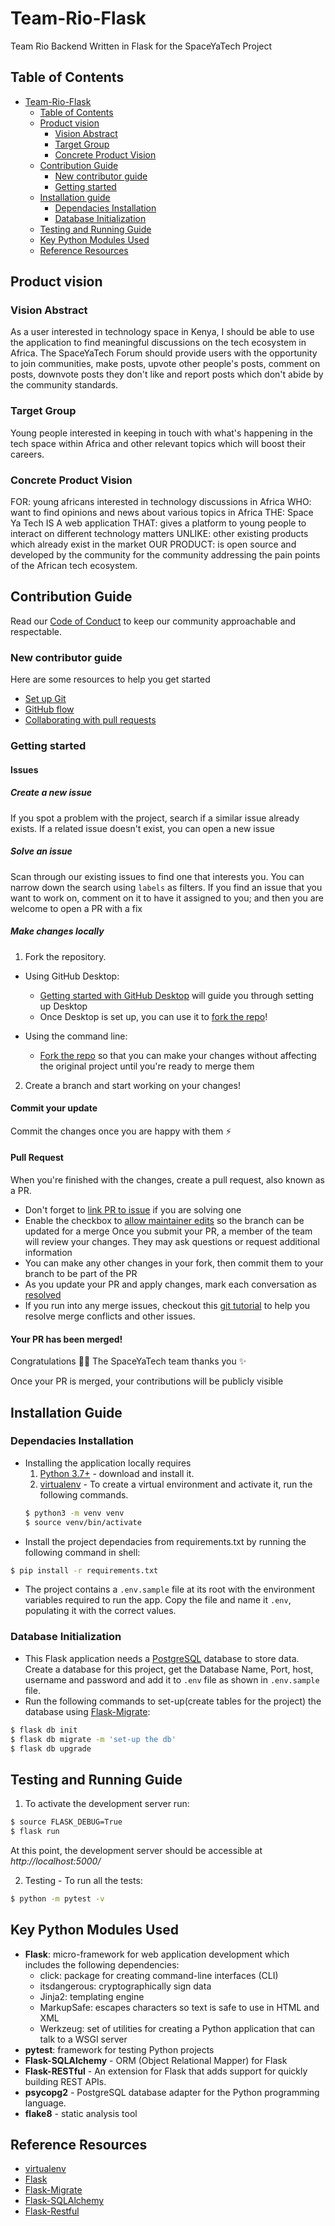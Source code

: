 # Team-Rio-Flask
Team Rio Backend Written in Flask for the SpaceYaTech Project


## Table of Contents
- [Team-Rio-Flask](#team-rio-flask)
  - [Table of Contents](#table-of-contents)
  - [Product vision](#product-vision)
    - [Vision Abstract](#vision-abstract)
    - [Target Group](#target-group)
    - [Concrete Product Vision](#concrete-product-vision)
  - [Contribution Guide](#contribution-guide)
    - [New contributor guide](#new-contributor-guide)
    - [Getting started](#getting-started)
  - [Installation guide](#installation-guide)
    - [Dependacies Installation](#dependacies-installation)
    - [Database Initialization](#database-initialization)
  - [Testing and Running Guide](#testing-and-running-guide)
  - [Key Python Modules Used](#key-python-modules-used)
  - [Reference Resources](#reference-resources)

## Product vision

### Vision Abstract
As a user interested in technology space in Kenya, I should be able to use the application to find meaningful discussions on the tech ecosystem in Africa. The SpaceYaTech Forum should provide users with the opportunity to join communities, make posts, upvote other people's posts, comment on posts, downvote posts they don't like and report posts which don't abide by the community standards.

### Target Group
Young people interested in keeping in touch with what's happening in the tech space within Africa and other relevant topics which will boost their careers.

### Concrete Product Vision
FOR: young africans interested in technology discussions in Africa WHO: want to find opinions and news about various topics in Africa THE: Space Ya Tech IS A web application THAT: gives a platform to young people to interact on different technology matters UNLIKE: other existing products which already exist in the market OUR PRODUCT: is open source and developed by the community for the community addressing the pain points of the African tech ecosystem.


## Contribution Guide
Read our [Code of Conduct](https://github.com/SpaceyaTech/.github/blob/05d65ab42226f6479ab59a2209a9d128734ecbe6/CODE_OF_CONDUCT.md) to keep our community approachable and respectable.

### New contributor guide
Here are some resources to help you get started
- [Set up Git](https://docs.github.com/en/get-started/quickstart/set-up-git)
- [GitHub flow](https://docs.github.com/en/get-started/quickstart/github-flow)
- [Collaborating with pull requests](https://docs.github.com/en/github/collaborating-with-pull-requests)

### Getting started

#### Issues

##### Create a new issue

If you spot a problem with the project, search if a similar issue already exists. 
If a related issue doesn't exist, you can open a new issue 

##### Solve an issue

Scan through our existing issues to find one that interests you. 
You can narrow down the search using `labels` as filters. 
If you find an issue that you want to work on, comment on it to have it assigned to you;
and then you are welcome to open a PR with a fix

##### Make changes locally
1. Fork the repository.
- Using GitHub Desktop:
  - [Getting started with GitHub Desktop](https://docs.github.com/en/desktop/installing-and-configuring-github-desktop/getting-started-with-github-desktop) will guide you through setting up Desktop
  - Once Desktop is set up, you can use it to [fork the repo](https://docs.github.com/en/desktop/contributing-and-collaborating-using-github-desktop/cloning-and-forking-repositories-from-github-desktop)!

- Using the command line:
  - [Fork the repo](https://docs.github.com/en/github/getting-started-with-github/fork-a-repo#fork-an-example-repository) so that you can make your changes without affecting the original project until you're ready to merge them

2. Create a branch and start working on your changes!

#### Commit your update

Commit the changes once you are happy with them :zap:

#### Pull Request

When you're finished with the changes, create a pull request, also known as a PR.
- Don't forget to [link PR to issue](https://docs.github.com/en/issues/tracking-your-work-with-issues/linking-a-pull-request-to-an-issue) if you are solving one
- Enable the checkbox to [allow maintainer edits](https://docs.github.com/en/github/collaborating-with-issues-and-pull-requests/allowing-changes-to-a-pull-request-branch-created-from-a-fork) so the branch can be updated for a merge
Once you submit your PR, a member of the team will review your changes. They may ask questions or request additional information
- You can make any other changes in your fork, then commit them to your branch to be part of the PR
- As you update your PR and apply changes, mark each conversation as [resolved](https://docs.github.com/en/github/collaborating-with-issues-and-pull-requests/commenting-on-a-pull-request#resolving-conversations)
- If you run into any merge issues, checkout this [git tutorial](https://github.com/skills/resolve-merge-conflicts) to help you resolve merge conflicts and other issues.

#### Your PR has been merged!

Congratulations :tada::tada: The SpaceYaTech team thanks you :sparkles:

Once your PR is merged, your contributions will be publicly visible

## Installation Guide

### Dependacies Installation

- Installing the application locally requires 
	1. [Python 3.7+](https://www.python.org/downloads/release/python-393/) - download and install it.
	2. [virtualenv](https://docs.python-guide.org/dev/virtualenvs/) - To create a virtual environment and activate it, run the following commands. 
	```bash
	$ python3 -m venv venv
	$ source venv/bin/activate
	```
- Install the project dependacies from requirements.txt by running the following command in shell: 
```bash
$ pip install -r requirements.txt 
```
- The project contains a `.env.sample` file at its root with the environment variables required to run the app. Copy the file and name it `.env`, populating it with the correct values.

### Database Initialization

- This Flask application needs a [PostgreSQL](https://www.postgresql.org/docs/current/tutorial-start.html) database to store data. Create a database for this project, get the Database Name, Port, host, username and password and add it to `.env` file as shown in `.env.sample` file.  
- Run the following commands to set-up(create tables for the project) the database using [Flask-Migrate](https://flask-migrate.readthedocs.io/en/latest/index.html): 
```bash
$ flask db init
$ flask db migrate -m 'set-up the db'
$ flask db upgrade
```
## Testing and Running Guide
1. To activate the development server run:
```bash
$ source FLASK_DEBUG=True
$ flask run
```
At this point, the development server should be accessible at _http://localhost:5000/_

2. Testing - To run all the tests:

```bash
$ python -m pytest -v
```

## Key Python Modules Used

* **Flask**: micro-framework for web application development which includes the following dependencies:
  * click: package for creating command-line interfaces (CLI)
  * itsdangerous: cryptographically sign data 
  * Jinja2: templating engine
  * MarkupSafe: escapes characters so text is safe to use in HTML and XML
  * Werkzeug: set of utilities for creating a Python application that can talk to a WSGI server
* **pytest**: framework for testing Python projects
* **Flask-SQLAlchemy** - ORM (Object Relational Mapper) for Flask
* **Flask-RESTful** - An extension for Flask that adds support for quickly building REST APIs.
* **psycopg2** - PostgreSQL database adapter for the Python programming language.
* **flake8** - static analysis tool

## Reference Resources
- [virtualenv](https://docs.python-guide.org/dev/virtualenvs/)
- [Flask](https://flask.palletsprojects.com/)
- [Flask-Migrate](https://flask-migrate.readthedocs.io/en/latest/index.html)
- [Flask-SQLAlchemy](https://flask-sqlalchemy.palletsprojects.com/en/3.0.x/quickstart/)
- [Flask-Restful](https://flask-restful.readthedocs.io/en/latest/)
